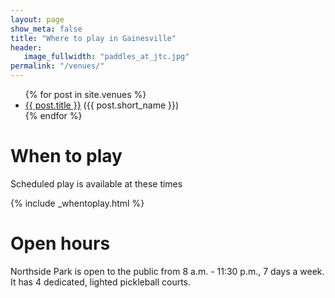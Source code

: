```yaml
---
layout: page
show_meta: false
title: "Where to play in Gainesville"
header:
   image_fullwidth: "paddles_at_jtc.jpg"
permalink: "/venues/"
---
```

<ul>
    {% for post in site.venues %}
    <li><a href="{{ site.url }}{{ site.baseurl }}{{ post.url }}">{{ post.title }}</a> ({{ post.short_name }})</li>
    {% endfor %}
</ul>

<h1>When to play</h1>

<p>Scheduled play is available at these times</p>

{% include _whentoplay.html %}


<h1>Open hours</h1>

<p>Northside Park is open to the public from 8 a.m. - 11:30 p.m., 7 days a week. It has 4 dedicated, lighted pickleball courts.</p>
